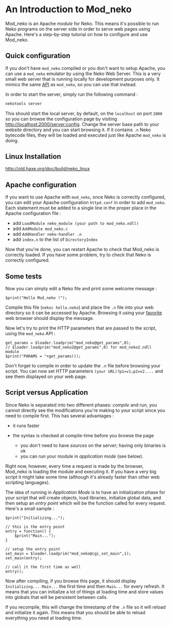 # An Introduction to Mod_neko

Mod_neko is an Apache *module* for Neko. This means it's possible to run Neko programs on the server side in order to serve web pages using Apache. Here's a step-by-step tutorial on how to configure and use Mod_neko.

## Quick configuration

If you don't have `mod_neko` compiled or you don't want to setup Apache, you can use a `mod_neko` emulator by using the Neko Web Server. This is a very small web server that is running locally for development purposes only. It mimics the same [API](/doc/view/cgi) as `mod_neko`, so you can use that instead.

In order to start the server, simply run the following command :

```bash
nekotools server
```

This should start the local server, by default, on the `localhost` on port `2000` so you can browse the configuration page by visiting <http://localhost:2000/server:config>. Change the server base path to your website directory and you can start browsing it. If it contains `.n` Neko bytecode files, they will be loaded and executed just like Apache `mod_neko` is doing.


## Linux Installation

<http://old.haxe.org/doc/build/neko_linux>

## Apache configuration

If you want to use Apache with `mod_neko`, once Neko is correctly configured, you can edit your Apache configuration `httpd.conf` in order to add `mod_neko`. Each statement must be added to a single line in the proper place in the Apache configuration file :


- add `LoadModule neko_module (your path to mod_neko.ndll)`
- add `AddModule mod_neko.c`
- add `AddHandler neko-handler .n`
- add `index.n` to the list of `DirectoryIndex`

Now that you're done, you can restart Apache to check that Mod_neko is correctly loaded. If you have some problem, try to check that Neko is correctly configured.



## Some tests

Now you can simply edit a Neko file and print some welcome message :

```neko
$print("Hello Mod_neko !");
```

Compile this file (`nekoc hello.neko`) and place the `.n` file into your web directory so it can be accessed by Apache. Browsing it using your [favorite](http://browsehappy.com/) web browser should display the message.

Now let's try to print the HTTP parameters that are passed to the script, using the `mod_neko` API :

```neko
get_params = $loader.loadprim("mod_neko@get_params",0);
// $loader.loadprim("mod_neko2@get_params",0) for mod_neko2.ndll module
$print("PARAMS = "+get_params());
```

Don't forget to compile in order to update the `.n` file before browsing your script. You can now set HTTP parameters `(your URL)?p1=v1;p2=v2....` and see them displayed on your web page.


## Script versus Application

Since Neko is separated into two different phases: *compile* and *run*, you cannot directly see the modifications you're making to your script since you need to compile first. This has several advantages :

- it runs faster

- the syntax is checked at compile-time before you browse the page

	- you don't need to have *sources* on the server; having only binaries is ok
	- you can run your module in *application mode* (see below).

Right now, however, every time a request is made by the browser, Mod_neko is loading the module and executing it. If you have a very big script it might take some time (although it's already faster than other web scripting languages).

The idea of running in *Application Mode* is to have an initialization phase for your script that will create objects, load libraries, initialize global data, and then setup an *entry point* which will be the function called for every request. Here's a small sample :

```neko
$print("Initializing...");

// this is the entry point
entry = function() {
	$print("Main...");
}

// setup the entry point
set_main = $loader.loadprim("mod_neko@cgi_set_main",1);
set_main(entry);

// call it the first time as well
entry();
```

Now after compiling, if you browse this page, it should display `Initializing... Main...` the first time and then `Main...` for every refresh. It means that you can initialize a lot of things at loading time and store values into globals that will be persistent between calls.

If you recompile, this will change the timestamp of the `.n` file so it will reload and initialize it again. This means that you should be able to reload everything you need at loading time.
